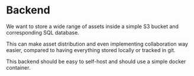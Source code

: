 # Backend

We want to store a wide range of assets inside a simple S3 bucket and corresponding SQL database.

This can make asset distribution and even implementing collaboration way easier, compared to having
everything stored locally or tracked in git. 

This backend should be easy to self-host and should use a simple docker container.